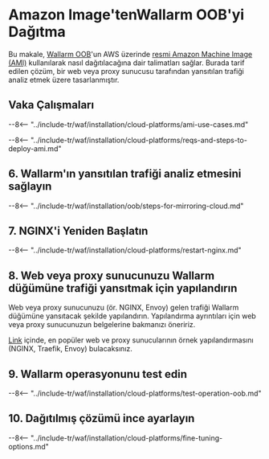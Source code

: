 [link-ssh-keys]:            https://docs.aws.amazon.com/AWSEC2/latest/UserGuide/get-set-up-for-amazon-ec2.html#create-a-key-pair
[link-sg]:                  https://docs.aws.amazon.com/en_us/AWSEC2/latest/UserGuide/get-set-up-for-amazon-ec2.html#create-a-base-security-group
[link-launch-instance]:     https://docs.aws.amazon.com/AWSEC2/latest/UserGuide/EC2_GetStarted.html#ec2-launch-instance

[anchor1]:      #2-bir-guvenlik-grubu-olustur
[anchor2]:      #1-awsde-bir-ssh-anahtar-cifti-olustur

[img-create-sg]:                ../../../images/installation-ami/common/create_sg.png
[versioning-policy]:            ../../../updating-migrating/versioning-policy.md#version-list
[img-wl-console-users]:         ../../../images/check-user-no-2fa.png
[img-create-wallarm-node]:      ../../../images/user-guides/nodes/create-cloud-node.png
[deployment-platform-docs]:     ../../../installation/supported-deployment-options.md
[node-token]:                       ../../../quickstart/getting-started.md#walarm-filtreleme-dugumunu-kur
[api-token]:                        ../../../user-guides/settings/api-tokens.md
[wallarm-token-types]:              ../../../user-guides/nodes/nodes.md#dugum-olusturma-icin-api-ve-dugum-tokenlari
[platform]:                         ../../../installation/supported-deployment-options.md
[ptrav-attack-docs]:                ../../../attacks-vulns-list.md#yol-gezintisi
[attacks-in-ui-image]:              ../../../images/admin-guides/test-attacks-quickstart.png
[wallarm-nginx-directives]:         ../../../admin-en/configure-parameters-en.md
[autoscaling-docs]:                 ../../../admin-en/installation-guides/amazon-cloud/autoscaling-overview.md
[real-ip-docs]:                     ../../../admin-en/using-proxy-or-balancer-en.md
[allocate-memory-docs]:             ../../../admin-en/configuration-guides/allocate-resources-for-node.md
[limiting-request-processing]:      ../../../user-guides/rules/configure-overlimit-res-detection.md
[logs-docs]:                        ../../../admin-en/configure-logging.md
[oob-advantages-limitations]:       ../overview.md#avantajlar-ve-sınırlamalar
[wallarm-mode]:                     ../../../admin-en/configure-wallarm-mode.md
[wallarm-api-via-proxy]:            ../../../admin-en/configuration-guides/access-to-wallarm-api-via-proxy.md
[img-grouped-nodes]:                ../../../images/user-guides/nodes/grouped-nodes.png

# Amazon Image'tenWallarm OOB'yi Dağıtma

Bu makale, [Wallarm OOB](overview.md)'un AWS üzerinde [resmi Amazon Machine Image (AMI)](https://aws.amazon.com/marketplace/pp/B073VRFXSD) kullanılarak nasıl dağıtılacağına dair talimatları sağlar. Burada tarif edilen çözüm, bir web veya proxy sunucusu tarafından yansıtılan trafiği analiz etmek üzere tasarlanmıştır.

## Vaka Çalışmaları

--8<-- "../include-tr/waf/installation/cloud-platforms/ami-use-cases.md"

--8<-- "../include-tr/waf/installation/cloud-platforms/reqs-and-steps-to-deploy-ami.md"

## 6. Wallarm'ın yansıtılan trafiği analiz etmesini sağlayın

--8<-- "../include-tr/waf/installation/oob/steps-for-mirroring-cloud.md"

## 7. NGINX'i Yeniden Başlatın

--8<-- "../include-tr/waf/installation/cloud-platforms/restart-nginx.md"

## 8. Web veya proxy sunucunuzu Wallarm düğümüne trafiği yansıtmak için yapılandırın

Web veya proxy sunucunuzu (ör. NGINX, Envoy) gelen trafiği Wallarm düğümüne yansıtacak şekilde yapılandırın. Yapılandırma ayrıntıları için web veya proxy sunucunuzun belgelerine bakmanızı öneririz.

[Link](overview.md#web-sunucusunun-trafik-yansıtma-icin-yapilandirmasina-örnekler) içinde, en popüler web ve proxy sunucularının örnek yapılandırmasını (NGINX, Traefik, Envoy) bulacaksınız.

## 9. Wallarm operasyonunu test edin

--8<-- "../include-tr/waf/installation/cloud-platforms/test-operation-oob.md"

## 10. Dağıtılmış çözümü ince ayarlayın

--8<-- "../include-tr/waf/installation/cloud-platforms/fine-tuning-options.md"